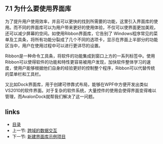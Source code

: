 ## 7.1 为什么要使用界面库

为了提升用户使用效率，并且可以更快的找到所需要的功能，这里引入界面库的使用。而不同的界面库可以为用户带来更好的使用体验，不仅可以使界面更加美观，还可以减少屏幕的空间。如使用Ribbon界面库，它告别了 Windows程序常见的菜单及工具条，将所有功能分裂成了几个不同的选项卡，显示在界面上半部分的功能区当中，用户在使用过程中可以进行更详尽的设置。

Ribbon是一种命令工具条，将软件的功能集成到窗口上方的一系列标签中。使用Ribbon可以使得软件的功能和特性更容易被用户发现，加快软件整体学习的速度，使用户能够根据他们自身的经验更好的控制整个程序，Ribbon可以代替传统的菜单栏和工具栏。

又比如Dock界面库，用于创建可停靠式布局，能够在WPF中方便开发出类似VS2010的软件界面。对于复杂的软件系统，大量控件的使用会使得界面变得难以管理，而AvalonDock就帮我们解决了这一问题。

## links
   * [目录](<preface.md>)
   * 上一节: [跨域的数据交互](<06.4.md>)
   * 下一节: [新建界面库示例项目](<07.2.md>)